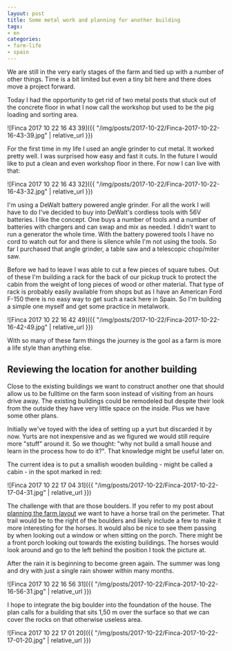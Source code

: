 ```yaml
---
layout: post
title: Some metal work and planning for another building
tags:
- en
categories:
- farm-life
- spain
---
```

We are still in the very early stages of the farm and tied up with a number of other things. Time is a bit limited but even a tiny bit here and there does move a project forward.

Today I had the opportunity to get rid of two metal posts that stuck out of the concrete floor in what I now call the workshop but used to be the pig loading and sorting area.

![Finca 2017 10 22 16 43 39]({{ "/img/posts/2017-10-22/Finca-2017-10-22-16-43-39.jpg" | relative_url }})

For the first time in my life I used an angle grinder to cut metal. It worked pretty well. I was surprised how easy and fast it cuts. In the future I would like to put a clean and even workshop floor in there. For now I can live with that:

![Finca 2017 10 22 16 43 32]({{ "/img/posts/2017-10-22/Finca-2017-10-22-16-43-32.jpg" | relative_url }})

I'm using a DeWalt battery powered angle grinder. For all the work I will have to do I've decided to buy into DeWalt's cordless tools with 56V batteries. I like the concept. One buys a number of tools and a number of batteries with chargers and can swap and mix as needed. I didn't want to run a generator the whole time. With the battery powered tools I have no cord to watch out for and there is silence while I'm not using the tools. So far I purchased that angle grinder, a table saw and a telescopic chop/miter saw.

Before we had to leave I was able to cut a few pieces of square tubes. Out of these I'm building a rack for the back of our pickup truck to protect the cabin from the weight of long pieces of wood or other material. That type of rack is probably easily available from shops but as I have an American Ford F-150 there is no easy way to get such a rack here in Spain. So I'm building a simple one myself and get some practice in metalwork.

![Finca 2017 10 22 16 42 49]({{ "/img/posts/2017-10-22/Finca-2017-10-22-16-42-49.jpg" | relative_url }})

With so many of these farm things the journey is the gool as a farm is more a life style than anything else.

## Reviewing the location for another building
Close to the existing buildings we want to construct another one that should allow us to be fulltime on the farm soon instead of visiting from an hours drive away. The existing buildings could be remodeled but despite their look from the outside they have very little space on the inside. Plus we have some other plans.

Initially we've toyed with the idea of setting up a yurt but discarded it by now. Yurts are not inexpensive and as we figured we would still require more "stuff" around it. So we thought: "why not build a small house and learn in the process how to do it?". That knowledge might be useful later on.

The current idea is to put a smallish wooden building - might be called a cabin - in the spot marked in red:

![Finca 2017 10 22 17 04 31]({{ "/img/posts/2017-10-22/Finca-2017-10-22-17-04-31.jpg" | relative_url }})

The challenge with that are those boulders. If you refer to my post about [planning the farm layout](/2017/10/07/farm-layout.html) we want to have a horse trail on the perimeter. That trail would be to the right of the boulders and likely include a few to make it more interesting for the horses. It would also be nice to see them passing by when looking out a window or when sitting on the porch. There might be a front porch looking out towards the existing buildings. The horses would look around and go to the left behind the position I took the picture at.

After the rain it is beginning to become green again. The summer was long and dry with just a single rain shower within many months.

![Finca 2017 10 22 16 56 31]({{ "/img/posts/2017-10-22/Finca-2017-10-22-16-56-31.jpg" | relative_url }})

I hope to integrate the big boulder into the foundation of the house. The plan calls for a building that sits 1,50 m over the surface so that we can cover the rocks on that otherwise useless area.

![Finca 2017 10 22 17 01 20]({{ "/img/posts/2017-10-22/Finca-2017-10-22-17-01-20.jpg" | relative_url }})

